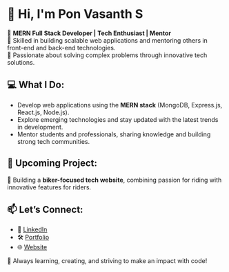 # 👋 Hi, I'm Pon Vasanth S  

🌟 **MERN Full Stack Developer | Tech Enthusiast | Mentor**  
🔧 Skilled in building scalable web applications and mentoring others in front-end and back-end technologies.  
🚀 Passionate about solving complex problems through innovative tech solutions.  

## 💻 What I Do:  
- Develop web applications using the **MERN stack** (MongoDB, Express.js, React.js, Node.js).  
- Explore emerging technologies and stay updated with the latest trends in development.  
- Mentor students and professionals, sharing knowledge and building strong tech communities.  

## 🚴 Upcoming Project:  
🚦 Building a **biker-focused tech website**, combining passion for riding with innovative features for riders.  

## 📫 Let’s Connect:  
- 💼 [LinkedIn](https://www.linkedin.com/in/pon-vasanth-s)  
- 🛠️ [Portfolio](#)  
- 🌐 [Website](#)

🎯 Always learning, creating, and striving to make an impact with code!  
